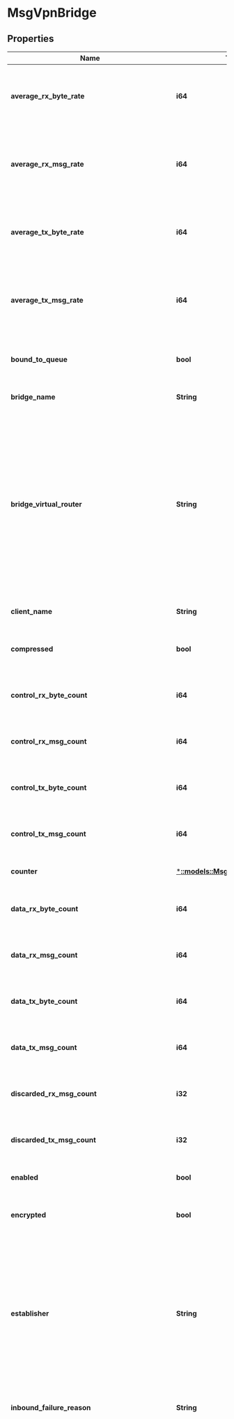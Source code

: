 # MsgVpnBridge

## Properties
Name | Type | Description | Notes
------------ | ------------- | ------------- | -------------
**average_rx_byte_rate** | **i64** | The one minute average of the message rate received from the Bridge, in bytes per second (B/sec). Available since 2.13. | [optional] [default to null]
**average_rx_msg_rate** | **i64** | The one minute average of the message rate received from the Bridge, in messages per second (msg/sec). Available since 2.13. | [optional] [default to null]
**average_tx_byte_rate** | **i64** | The one minute average of the message rate transmitted to the Bridge, in bytes per second (B/sec). Available since 2.13. | [optional] [default to null]
**average_tx_msg_rate** | **i64** | The one minute average of the message rate transmitted to the Bridge, in messages per second (msg/sec). Available since 2.13. | [optional] [default to null]
**bound_to_queue** | **bool** | Indicates whether the Bridge is bound to the queue in the remote Message VPN. | [optional] [default to null]
**bridge_name** | **String** | The name of the Bridge. | [optional] [default to null]
**bridge_virtual_router** | **String** | The virtual router of the Bridge. The allowed values and their meaning are:  &lt;pre&gt; \&quot;primary\&quot; - The Bridge is used for the primary virtual router. \&quot;backup\&quot; - The Bridge is used for the backup virtual router. \&quot;auto\&quot; - The Bridge is automatically assigned a virtual router at creation, depending on the broker&#39;s active-standby role. &lt;/pre&gt;  | [optional] [default to null]
**client_name** | **String** | The name of the Client for the Bridge. | [optional] [default to null]
**compressed** | **bool** | Indicates whether messages transmitted over the Bridge are compressed. | [optional] [default to null]
**control_rx_byte_count** | **i64** | The amount of client control messages received from the Bridge, in bytes (B). Available since 2.13. | [optional] [default to null]
**control_rx_msg_count** | **i64** | The number of client control messages received from the Bridge. Available since 2.13. | [optional] [default to null]
**control_tx_byte_count** | **i64** | The amount of client control messages transmitted to the Bridge, in bytes (B). Available since 2.13. | [optional] [default to null]
**control_tx_msg_count** | **i64** | The number of client control messages transmitted to the Bridge. Available since 2.13. | [optional] [default to null]
**counter** | [***::models::MsgVpnBridgeCounter**](MsgVpnBridgeCounter.md) |  | [optional] [default to null]
**data_rx_byte_count** | **i64** | The amount of client data messages received from the Bridge, in bytes (B). Available since 2.13. | [optional] [default to null]
**data_rx_msg_count** | **i64** | The number of client data messages received from the Bridge. Available since 2.13. | [optional] [default to null]
**data_tx_byte_count** | **i64** | The amount of client data messages transmitted to the Bridge, in bytes (B). Available since 2.13. | [optional] [default to null]
**data_tx_msg_count** | **i64** | The number of client data messages transmitted to the Bridge. Available since 2.13. | [optional] [default to null]
**discarded_rx_msg_count** | **i32** | The number of messages discarded during reception from the Bridge. Available since 2.13. | [optional] [default to null]
**discarded_tx_msg_count** | **i32** | The number of messages discarded during transmission to the Bridge. Available since 2.13. | [optional] [default to null]
**enabled** | **bool** | Indicates whether the Bridge is enabled. | [optional] [default to null]
**encrypted** | **bool** | Indicates whether messages transmitted over the Bridge are encrypted with TLS. | [optional] [default to null]
**establisher** | **String** | The establisher of the Bridge connection. The allowed values and their meaning are:  &lt;pre&gt; \&quot;local\&quot; - The Bridge connection was established by the local Message VPN. \&quot;remote\&quot; - The Bridge connection was established by the remote Message VPN. &lt;/pre&gt;  | [optional] [default to null]
**inbound_failure_reason** | **String** | The reason for the inbound connection failure from the Bridge. | [optional] [default to null]
**inbound_state** | **String** | The state of the inbound connection from the Bridge. The allowed values and their meaning are:  &lt;pre&gt; \&quot;init\&quot; - The connection is initializing. \&quot;disabled\&quot; - The connection is disabled by configuration. \&quot;enabled\&quot; - The connection is enabled by configuration. \&quot;prepare\&quot; - The connection is operationally down. \&quot;prepare-wait-to-connect\&quot; - The connection is waiting to connect. \&quot;prepare-fetching-dns\&quot; - The domain name of the destination node is being resolved. \&quot;not-ready\&quot; - The connection is operationally down. \&quot;not-ready-connecting\&quot; - The connection is trying to connect. \&quot;not-ready-handshaking\&quot; - The connection is handshaking. \&quot;not-ready-wait-next\&quot; - The connection failed to connect and is waiting to retry. \&quot;not-ready-wait-reuse\&quot; - The connection is closing in order to reuse an existing connection. \&quot;not-ready-wait-bridge-version-mismatch\&quot; - The connection is closing because of a version mismatch. \&quot;not-ready-wait-cleanup\&quot; - The connection is closed and cleaning up. \&quot;ready\&quot; - The connection is operationally up. \&quot;ready-subscribing\&quot; - The connection is up and synchronizing subscriptions. \&quot;ready-in-sync\&quot; - The connection is up and subscriptions are synchronized. &lt;/pre&gt;  | [optional] [default to null]
**last_tx_msg_id** | **i64** | The ID of the last message transmitted to the Bridge. | [optional] [default to null]
**local_interface** | **String** | The physical interface on the local Message VPN host for connecting to the remote Message VPN. | [optional] [default to null]
**local_queue_name** | **String** | The name of the local queue for the Bridge. | [optional] [default to null]
**login_rx_msg_count** | **i64** | The number of login request messages received from the Bridge. Available since 2.13. | [optional] [default to null]
**login_tx_msg_count** | **i64** | The number of login response messages transmitted to the Bridge. Available since 2.13. | [optional] [default to null]
**max_ttl** | **i64** | The maximum time-to-live (TTL) in hops. Messages are discarded if their TTL exceeds this value. | [optional] [default to null]
**msg_spool_rx_msg_count** | **i64** | The number of guaranteed messages received from the Bridge. Available since 2.13. | [optional] [default to null]
**msg_vpn_name** | **String** | The name of the Message VPN. | [optional] [default to null]
**outbound_state** | **String** | The state of the outbound connection to the Bridge. The allowed values and their meaning are:  &lt;pre&gt; \&quot;init\&quot; - The connection is initializing. \&quot;disabled\&quot; - The connection is disabled by configuration. \&quot;enabled\&quot; - The connection is enabled by configuration. \&quot;prepare\&quot; - The connection is operationally down. \&quot;prepare-wait-to-connect\&quot; - The connection is waiting to connect. \&quot;prepare-fetching-dns\&quot; - The domain name of the destination node is being resolved. \&quot;not-ready\&quot; - The connection is operationally down. \&quot;not-ready-connecting\&quot; - The connection is trying to connect. \&quot;not-ready-handshaking\&quot; - The connection is handshaking. \&quot;not-ready-wait-next\&quot; - The connection failed to connect and is waiting to retry. \&quot;not-ready-wait-reuse\&quot; - The connection is closing in order to reuse an existing connection. \&quot;not-ready-wait-bridge-version-mismatch\&quot; - The connection is closing because of a version mismatch. \&quot;not-ready-wait-cleanup\&quot; - The connection is closed and cleaning up. \&quot;ready\&quot; - The connection is operationally up. \&quot;ready-subscribing\&quot; - The connection is up and synchronizing subscriptions. \&quot;ready-in-sync\&quot; - The connection is up and subscriptions are synchronized. &lt;/pre&gt;  | [optional] [default to null]
**rate** | [***::models::MsgVpnBridgeRate**](MsgVpnBridgeRate.md) |  | [optional] [default to null]
**remote_address** | **String** | The FQDN or IP address of the remote Message VPN. | [optional] [default to null]
**remote_authentication_basic_client_username** | **String** | The Client Username the Bridge uses to login to the remote Message VPN. | [optional] [default to null]
**remote_authentication_scheme** | **String** | The authentication scheme for the remote Message VPN. The allowed values and their meaning are:  &lt;pre&gt; \&quot;basic\&quot; - Basic Authentication Scheme (via username and password). \&quot;client-certificate\&quot; - Client Certificate Authentication Scheme (via certificate file or content). &lt;/pre&gt;  | [optional] [default to null]
**remote_connection_retry_count** | **i64** | The maximum number of retry attempts to establish a connection to the remote Message VPN. A value of 0 means to retry forever. | [optional] [default to null]
**remote_connection_retry_delay** | **i64** | The number of seconds to delay before retrying to connect to the remote Message VPN. | [optional] [default to null]
**remote_deliver_to_one_priority** | **String** | The priority for deliver-to-one (DTO) messages transmitted from the remote Message VPN. The allowed values and their meaning are:  &lt;pre&gt; \&quot;p1\&quot; - The 1st or highest priority. \&quot;p2\&quot; - The 2nd highest priority. \&quot;p3\&quot; - The 3rd highest priority. \&quot;p4\&quot; - The 4th highest priority. \&quot;da\&quot; - Ignore priority and deliver always. &lt;/pre&gt;  | [optional] [default to null]
**remote_msg_vpn_name** | **String** | The name of the remote Message VPN. | [optional] [default to null]
**remote_router_name** | **String** | The name of the remote router. | [optional] [default to null]
**remote_tx_flow_id** | **i32** | The ID of the transmit flow for the connected remote Message VPN. | [optional] [default to null]
**rx_byte_count** | **i64** | The amount of messages received from the Bridge, in bytes (B). Available since 2.13. | [optional] [default to null]
**rx_byte_rate** | **i64** | The current message rate received from the Bridge, in bytes per second (B/sec). Available since 2.13. | [optional] [default to null]
**rx_msg_count** | **i32** | The number of messages received from the Bridge. Available since 2.13. | [optional] [default to null]
**rx_msg_rate** | **i64** | The current message rate received from the Bridge, in messages per second (msg/sec). Available since 2.13. | [optional] [default to null]
**tls_cipher_suite_list** | **String** | The colon-separated list of cipher suites supported for TLS connections to the remote Message VPN. The value \&quot;default\&quot; implies all supported suites ordered from most secure to least secure. | [optional] [default to null]
**tls_default_cipher_suite_list** | **bool** | Indicates whether the Bridge is configured to use the default cipher-suite list. | [optional] [default to null]
**ttl_exceeded_event_raised** | **bool** | Indicates whether the TTL (hops) exceeded event has been raised. | [optional] [default to null]
**tx_byte_count** | **i64** | The amount of messages transmitted to the Bridge, in bytes (B). Available since 2.13. | [optional] [default to null]
**tx_byte_rate** | **i64** | The current message rate transmitted to the Bridge, in bytes per second (B/sec). Available since 2.13. | [optional] [default to null]
**tx_msg_count** | **i64** | The number of messages transmitted to the Bridge. Available since 2.13. | [optional] [default to null]
**tx_msg_rate** | **i64** | The current message rate transmitted to the Bridge, in messages per second (msg/sec). Available since 2.13. | [optional] [default to null]
**uptime** | **i64** | The amount of time in seconds since the Bridge connected to the remote Message VPN. | [optional] [default to null]

[[Back to Model list]](../README.md#documentation-for-models) [[Back to API list]](../README.md#documentation-for-api-endpoints) [[Back to README]](../README.md)


